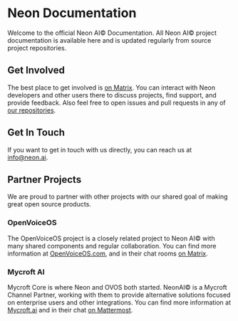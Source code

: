 # Neon Documentation
Welcome to the official Neon AI© Documentation. All Neon AI© project documentation
is available here and is updated regularly from source project repositories.

## Get Involved
The best place to get involved is [on Matrix](https://matrix.to/#/#neon-ai-community:matrix.org).
You can interact with Neon developers and other users there to discuss projects,
find support, and provide feedback. Also feel free to open issues and pull requests
in any of [our repositories](https://github.com/NeonGeckoCom).

## Get In Touch
If you want to get in touch with us directly, 
you can reach us at [info@neon.ai](mailto:info@neon.ai).

## Partner Projects
We are proud to partner with other projects with our shared goal of making great
open source products.

### OpenVoiceOS
The OpenVoiceOS project is a closely related project to Neon AI© with many shared
components and regular collaboration. You can find more information at 
[OpenVoiceOS.com](https://openvoiceos.com/), and in their chat rooms
[on Matrix](https://matrix.to/#/!XFpdtmgyCoPDxOMPpH:matrix.org?via=matrix.org).

### Mycroft AI
Mycroft Core is where Neon and OVOS both started. NeonAI© is a Mycroft 
Channel Partner, working with them to provide alternative solutions focused on
enterprise users and other integrations. You can find more information at
[Mycroft.ai](https://mycroft.ai) and in their chat 
[on Mattermost](https://chat.mycroft.ai).
